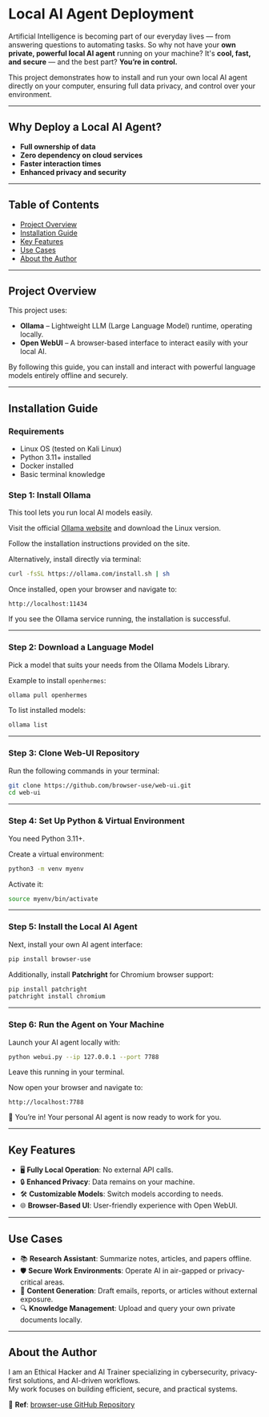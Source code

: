 # Local AI Agent Deployment

Artificial Intelligence is becoming part of our everyday lives — from answering questions to automating tasks. So why not have your **own private, powerful local AI agent** running on your machine? It's **cool, fast, and secure** — and the best part? **You’re in control.**

This project demonstrates how to install and run your own local AI agent directly on your computer, ensuring full data privacy, and control over your environment.

---

## Why Deploy a Local AI Agent?

- **Full ownership of data**
- **Zero dependency on cloud services**
- **Faster interaction times**
- **Enhanced privacy and security**

---

## Table of Contents

- [Project Overview](#project-overview)
- [Installation Guide](#installation-guide)
- [Key Features](#key-features)
- [Use Cases](#use-cases)
- [About the Author](#about-the-author)

---

## Project Overview

This project uses:

- **Ollama** – Lightweight LLM (Large Language Model) runtime, operating locally.
- **Open WebUI** – A browser-based interface to interact easily with your local AI.

By following this guide, you can install and interact with powerful language models entirely offline and securely.

---

## Installation Guide

### Requirements

- Linux OS (tested on Kali Linux)
- Python 3.11+ installed
- Docker installed
- Basic terminal knowledge

### Step 1: Install Ollama

This tool lets you run local AI models easily.

Visit the official [Ollama website](https://ollama.com) and download the Linux version.

Follow the installation instructions provided on the site.

Alternatively, install directly via terminal:

```bash
curl -fsSL https://ollama.com/install.sh | sh
```

Once installed, open your browser and navigate to:

```arduino
http://localhost:11434
```

If you see the Ollama service running, the installation is successful.

---

### Step 2: Download a Language Model

Pick a model that suits your needs from the Ollama Models Library.

Example to install `openhermes`:

```bash
ollama pull openhermes
```

To list installed models:

```bash
ollama list
```

---

### Step 3: Clone Web-UI Repository

Run the following commands in your terminal:

```bash
git clone https://github.com/browser-use/web-ui.git
cd web-ui
```

---

### Step 4: Set Up Python & Virtual Environment

You need Python 3.11+.

Create a virtual environment:

```bash
python3 -m venv myenv
```

Activate it:

```bash
source myenv/bin/activate
```

---

### Step 5: Install the Local AI Agent

Next, install your own AI agent interface:

```bash
pip install browser-use
```

Additionally, install **Patchright** for Chromium browser support:

```bash
pip install patchright
patchright install chromium
```

---

### Step 6: Run the Agent on Your Machine

Launch your AI agent locally with:

```bash
python webui.py --ip 127.0.0.1 --port 7788
```

Leave this running in your terminal.

Now open your browser and navigate to:

```arduino
http://localhost:7788
```

🎉 You’re in! Your personal AI agent is now ready to work for you.

---

## Key Features

- 🖥️ **Fully Local Operation**: No external API calls.
- 🔒 **Enhanced Privacy**: Data remains on your machine.
- 🛠️ **Customizable Models**: Switch models according to needs.
- 🌐 **Browser-Based UI**: User-friendly experience with Open WebUI.

---

## Use Cases

- 📚 **Research Assistant**: Summarize notes, articles, and papers offline.
- 🛡️ **Secure Work Environments**: Operate AI in air-gapped or privacy-critical areas.
- 📝 **Content Generation**: Draft emails, reports, or articles without external exposure.
- 🔍 **Knowledge Management**: Upload and query your own private documents locally.

---

## About the Author

I am an Ethical Hacker and AI Trainer specializing in cybersecurity, privacy-first solutions, and AI-driven workflows.  
My work focuses on building efficient, secure, and practical systems.



📎 **Ref**: [browser-use GitHub Repository](https://github.com/)
